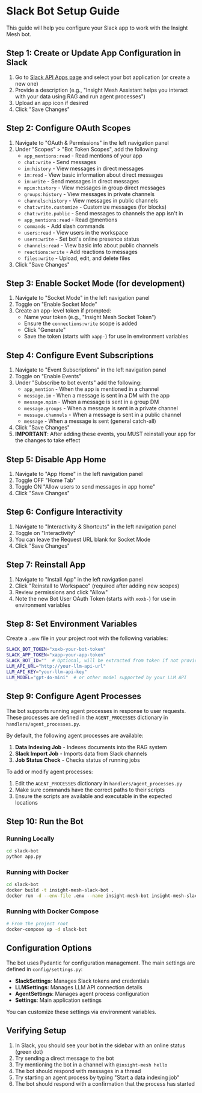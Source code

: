 # Slack Bot Setup Guide

This guide will help you configure your Slack app to work with the Insight Mesh bot.

## Step 1: Create or Update App Configuration in Slack

1. Go to [Slack API Apps page](https://api.slack.com/apps) and select your bot application (or create a new one)
2. Provide a description (e.g., "Insight Mesh Assistant helps you interact with your data using RAG and run agent processes")
3. Upload an app icon if desired
4. Click "Save Changes"

## Step 2: Configure OAuth Scopes

1. Navigate to "OAuth & Permissions" in the left navigation panel
2. Under "Scopes" > "Bot Token Scopes", add the following:
   - `app_mentions:read` - Read mentions of your app
   - `chat:write` - Send messages
   - `im:history` - View messages in direct messages
   - `im:read` - View basic information about direct messages
   - `im:write` - Send messages in direct messages
   - `mpim:history` - View messages in group direct messages
   - `groups:history` - View messages in private channels
   - `channels:history` - View messages in public channels
   - `chat:write.customize` - Customize messages (for blocks)
   - `chat:write.public` - Send messages to channels the app isn't in
   - `app_mentions:read` - Read @mentions
   - `commands` - Add slash commands
   - `users:read` - View users in the workspace
   - `users:write` - Set bot's online presence status
   - `channels:read` - View basic info about public channels
   - `reactions:write` - Add reactions to messages
   - `files:write` - Upload, edit, and delete files
3. Click "Save Changes"

## Step 3: Enable Socket Mode (for development)

1. Navigate to "Socket Mode" in the left navigation panel
2. Toggle on "Enable Socket Mode"
3. Create an app-level token if prompted:
   - Name your token (e.g., "Insight Mesh Socket Token")
   - Ensure the `connections:write` scope is added
   - Click "Generate"
   - Save the token (starts with `xapp-`) for use in environment variables

## Step 4: Configure Event Subscriptions

1. Navigate to "Event Subscriptions" in the left navigation panel
2. Toggle on "Enable Events"
3. Under "Subscribe to bot events" add the following:
   - `app_mention` - When the app is mentioned in a channel
   - `message.im` - When a message is sent in a DM with the app
   - `message.mpim` - When a message is sent in a group DM
   - `message.groups` - When a message is sent in a private channel
   - `message.channels` - When a message is sent in a public channel
   - `message` - When a message is sent (general catch-all)
4. Click "Save Changes"
5. **IMPORTANT**: After adding these events, you MUST reinstall your app for the changes to take effect

## Step 5: Disable App Home

1. Navigate to "App Home" in the left navigation panel
2. Toggle OFF "Home Tab" 
3. Toggle ON "Allow users to send messages in app home"
4. Click "Save Changes"

## Step 6: Configure Interactivity

1. Navigate to "Interactivity & Shortcuts" in the left navigation panel
2. Toggle on "Interactivity"
3. You can leave the Request URL blank for Socket Mode
4. Click "Save Changes"

## Step 7: Reinstall App

1. Navigate to "Install App" in the left navigation panel
2. Click "Reinstall to Workspace" (required after adding new scopes)
3. Review permissions and click "Allow"
4. Note the new Bot User OAuth Token (starts with `xoxb-`) for use in environment variables

## Step 8: Set Environment Variables

Create a `.env` file in your project root with the following variables:

```bash
SLACK_BOT_TOKEN="xoxb-your-bot-token"
SLACK_APP_TOKEN="xapp-your-app-token"
SLACK_BOT_ID=""  # Optional, will be extracted from token if not provided
LLM_API_URL="http://your-llm-api-url"
LLM_API_KEY="your-llm-api-key"
LLM_MODEL="gpt-4o-mini"  # or other model supported by your LLM API
```

## Step 9: Configure Agent Processes

The bot supports running agent processes in response to user requests. These processes are defined in the `AGENT_PROCESSES` dictionary in `handlers/agent_processes.py`.

By default, the following agent processes are available:

1. **Data Indexing Job** - Indexes documents into the RAG system
2. **Slack Import Job** - Imports data from Slack channels
3. **Job Status Check** - Checks status of running jobs

To add or modify agent processes:

1. Edit the `AGENT_PROCESSES` dictionary in `handlers/agent_processes.py`
2. Make sure commands have the correct paths to their scripts
3. Ensure the scripts are available and executable in the expected locations

## Step 10: Run the Bot

### Running Locally

```bash
cd slack-bot
python app.py
```

### Running with Docker

```bash
cd slack-bot
docker build -t insight-mesh-slack-bot .
docker run -d --env-file .env --name insight-mesh-bot insight-mesh-slack-bot
```

### Running with Docker Compose

```bash
# From the project root
docker-compose up -d slack-bot
```

## Configuration Options

The bot uses Pydantic for configuration management. The main settings are defined in `config/settings.py`:

- **SlackSettings**: Manages Slack tokens and credentials
- **LLMSettings**: Manages LLM API connection details
- **AgentSettings**: Manages agent process configuration
- **Settings**: Main application settings

You can customize these settings via environment variables.

## Verifying Setup

1. In Slack, you should see your bot in the sidebar with an online status (green dot)
2. Try sending a direct message to the bot
3. Try mentioning the bot in a channel with `@insight-mesh hello`
4. The bot should respond with messages in a thread
5. Try starting an agent process by typing "Start a data indexing job"
6. The bot should respond with a confirmation that the process has started 
